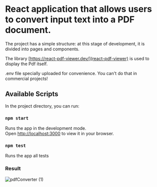 # React application that allows users to convert input text into a PDF document.

The project has a simple structure: at this stage of development, it is divided into pages and components.

The library [https://react-pdf-viewer.dev/](react-pdf-viewer) is used to display the Pdf itself.

.env file specially uploaded for convenience. You can't do that in commercial projects!

## Available Scripts

In the project directory, you can run:

### `npm start`

Runs the app in the development mode.\
Open [http://localhost:3000](http://localhost:3000) to view it in your browser.

### `npm test`

Runs the app all tests

### Result
![pdfConverter (1)](https://github.com/musiienko25/pdfconverter/assets/42385970/c47bc2c0-e284-42c9-a613-cdc0b68f3e7e)
